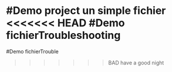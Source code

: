 #Demo project un simple fichier
<<<<<<< HEAD
#Demo fichierTroubleshooting
=======
#Demo fichierTrouble
>>>>>>> BAD
have a good night